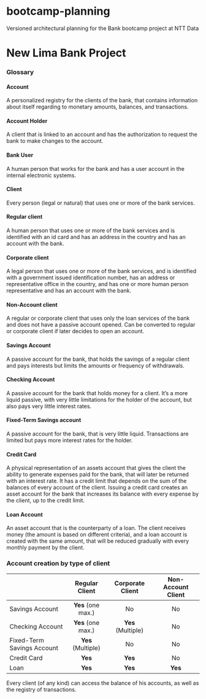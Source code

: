 # bootcamp-planning
Versioned architectural planning for the Bank bootcamp project at NTT Data

# New Lima Bank Project
### Glossary
#### Account
A personalized registry for the clients of the bank, that contains information about itself regarding to monetary amounts, balances, and transactions.
#### Account Holder
A client that is linked to an account and has the authorization to request the bank to make changes to the account.
#### Bank User
A human person that works for the bank and has a user account in the internal electronic systems.
#### Client
Every person (legal or natural) that uses one or more of the bank services.
#### Regular client
A human person that uses one or more of the bank services and is identified with an id card and has an address in the country and has an account with the bank.
#### Corporate client
A legal person that uses one or more of the bank services, and is identified with a government issued identification number, has an address or representative office in the country, and has one or more human person representative and has an account with the bank.
#### Non-Account client
A regular or corporate client that uses only the loan services of the bank and does not have a passive account opened. Can be converted to regular or corporate client if later decides to open an account.
#### Savings Account
A passive account for the bank, that holds the savings of a regular client and pays interests but limits the amounts or frequency of withdrawals.
#### Checking Account
A passive account for the bank that holds money for a client. It’s a more liquid passive, with very little limitations for the holder of the account, but also pays very little interest rates.
#### Fixed-Term Savings account
A passive account for the bank, that is very little liquid. Transactions are limited but pays more interest rates for the holder.
#### Credit Card
A physical representation of an assets account that gives the client the ability to generate expenses paid for the bank, that will later be returned with an interest rate. It has a credit limit that depends on the sum of the balances of every account of the client. Issuing a credit card creates an asset account for the bank that increases its balance with every expense by the client, up to the credit limit. 
#### Loan Account
An asset account that is the counterparty of a loan. The client receives money (the amount is based on different criteria), and a loan account is created with the same amount, that will be reduced gradually with every monthly payment by the client.

### Account creation by type of client

|                           | Regular Client | Corporate Client | Non-Account Client   |
|---------------------------|:--------------:|:----------------:|:--------------------:|
|Savings Account            | **Yes** (one max.) | No               | No                   |
|Checking Account           | **Yes** (one max.) | **Yes** (Multiple)| No                   |
|Fixed-Term Savings Account	|**Yes** (Multiple)  | No               | No                   |
|Credit Card                | **Yes**            | **Yes**          | No                   |
|Loan                       | **Yes**            | **Yes**          | **Yes**              |

Every client (of any kind) can access the balance of his accounts, as well as the registry of transactions.


